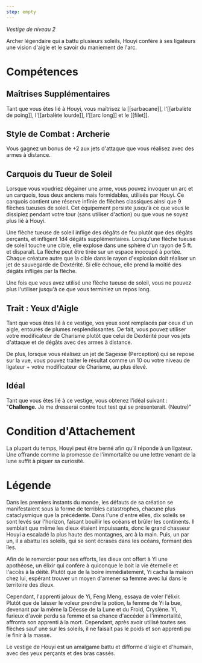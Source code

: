 ```yaml
---
step: empty
---
```

*Vestige de niveau 2*

Archer légendaire qui a battu plusieurs soleils, Houyi confère à ses ligateurs une vision d'aigle et le savoir du maniement de l'arc.

# Compétences

## Maîtrises Supplémentaires
Tant que vous êtes lié à Houyi, vous maîtrisez la [[sarbacane]], l'[[arbalète de poing]], l'[[arbalète lourde]], l'[[arc long]] et le [[filet]].

## Style de Combat : Archerie
Vous gagnez un bonus de +2 aux jets d'attaque que vous réalisez avec des armes à distance.

## Carquois du Tueur de Soleil
Lorsque vous voudriez dégainer une arme, vous pouvez invoquer un arc et un carquois, tous deux anciens mais formidables, utilisés par Houyi. Ce carquois contient une réserve infinie de flèches classiques ainsi que 9 flèches tueuses de soleil. Cet équipement persiste jusqu'à ce que vous le dissipiez pendant votre tour (sans utiliser d'action) ou que vous ne soyez plus lié à Houyi.

Une flèche tueuse de soleil inflige des dégâts de feu plutôt que des dégâts perçants, et infligent 1d4 dégâts supplémentaires. Lorsqu'une flèche tueuse de soleil touche une cible, elle explose dans une sphère d'un rayon de 5 ft. et disparaît. La flèche peut être tirée sur un espace inoccupé à portée. Chaque créature autre que la cible dans le rayon d'explosion doit réaliser un jet de sauvegarde de Dextérité. Si elle échoue, elle prend la moitié des dégâts infligés par la flèche.

Une fois que vous avez utilisé une flèche tueuse de soleil, vous ne pouvez plus l'utiliser jusqu'à ce que vous terminiez un repos long.

## Trait : Yeux d'Aigle
Tant que vous êtes lié à ce vestige, vos yeux sont remplacés par ceux d'un aigle, entourés de plumes resplendissantes. De fait, vous pouvez utiliser votre modificateur de Charisme plutôt que celui de Dextérité pour vos jets d'attaque et de dégâts avec des armes à distance.

De plus, lorsque vous réalisez un jet de Sagesse (Perception) qui se repose sur la vue, vous pouvez traiter le résultat comme un 10 ou votre niveau de ligateur + votre modificateur de Charisme, au plus élevé.

## Idéal
Tant que vous êtes lié à ce vestige, vous obtenez l'idéal suivant : "**Challenge.** Je me dresserai contre tout test qui se présenterait. (Neutre)"

# Condition d'Attachement
La plupart du temps, Houyi peut être berné afin qu'il réponde à un ligateur. Une offrande comme la promesse de l'immortalité ou une lettre venant de la lune suffit à piquer sa curiosité.

# Légende
Dans les premiers instants du monde, les défauts de sa création se manifestaient sous la forme de terribles catastrophes, chacune plus cataclysmique que la précédente. Dans l'une d'entre elles, dix soleils se sont levés sur l'horizon, faisant bouillir les océans et brûler les continents. Il semblait que même les dieux étaient impuissants, donc le grand chasseur Houyi a escaladé la plus haute des montagnes, arc à la main. Puis, un par un, il a abattu les soleils, qui se sont écrasés dans les océans, formant des îles.

Afin de le remercier pour ses efforts, les dieux ont offert à Yi une apothéose, un élixir qui confère à quiconque le boit la vie éternelle et l'accès à la déité. Plutôt que de la boire immédiatement, Yi cacha la maison chez lui, espérant trouver un moyen d'amener sa femme avec lui dans le territoire des dieux.

Cependant, l'apprenti jaloux de Yi, Feng Meng, essaya de voler l'élixir. Plutôt que de laisser le voleur prendre la potion, la femme de Yi la bue, devenant par la même la Déesse de la Lune et du Froid, Cryslène. Yi, furieux d'avoir perdu sa femme et sa chance d'accéder à l'immortalité, affronta son apprenti à la mort. Cependant, après avoir utilisé toutes ses flèches sauf une sur les soleils, il ne faisait pas le poids et son apprenti pu le finir à la masse.

Le vestige de Houyi est un amalgame battu et difforme d'aigle et d'humain, avec des yeux perçants et des bras cassés.
